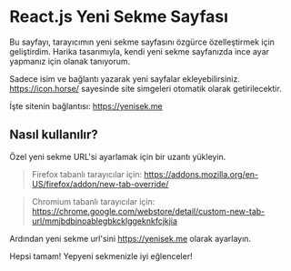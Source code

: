 # React.js Yeni Sekme Sayfası

Bu sayfayı, tarayıcımın yeni sekme sayfasını özgürce özelleştirmek için geliştirdim. Harika tasarımıyla, kendi yeni sekme sayfanızda ince ayar yapmanız için olanak tanıyorum.

Sadece isim ve bağlantı yazarak yeni sayfalar ekleyebilirsiniz. <https://icon.horse/> sayesinde site simgeleri otomatik olarak getirilecektir.

İşte sitenin bağlantısı: <https://yenisek.me>

## Nasıl kullanılır?

Özel yeni sekme URL'si ayarlamak için bir uzantı yükleyin.

> Firefox tabanlı tarayıcılar için:
> <https://addons.mozilla.org/en-US/firefox/addon/new-tab-override/>

> Chromium tabanlı tarayıcılar için:
> <https://chrome.google.com/webstore/detail/custom-new-tab-url/mmjbdbjnoablegbkcklggeknkfcjkjia>

Ardından yeni sekme url'sini <https://yenisek.me> olarak ayarlayın.

Hepsi tamam! Yepyeni sekmenizle iyi eğlenceler!
